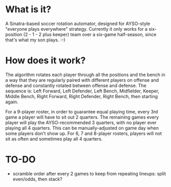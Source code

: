 # What is it? #
A Sinatra-based soccer rotation automator, designed for AYSO-style "everyone plays everywhere" strategy. Currently it only works for a six-position (2 - 1 - 2 plus keeper) team over a six-game half-season, since that's what my son plays. :-)

# How does it work? #
The algorithm rotates each player through all the positions and the bench in a way that they are regularly paired with different players on offense and defense and constantly rotated between offense and defense. The sequence is: Left Forward, Left Defender, Left Bench, Midfielder, Keeper, Middle Bench, Right Forward, Right Defender, Right Bench, then starting again.

For a 9-player roster, in order to guarantee equal playing time, every 3rd game a player will have to sit out 2 quarters. The remaining games every player will play the AYSO-recommended 3 quarters, with no player ever playing all 4 quarters. This can be manually-adjusted on game day when some players don't show up. For 6, 7 and 8-player rosters, players will not sit as often and sometimes play all 4 quarters.

# TO-DO #
* scramble order after every 2 games to keep from repeating lineups: split even/odds, then stack?

